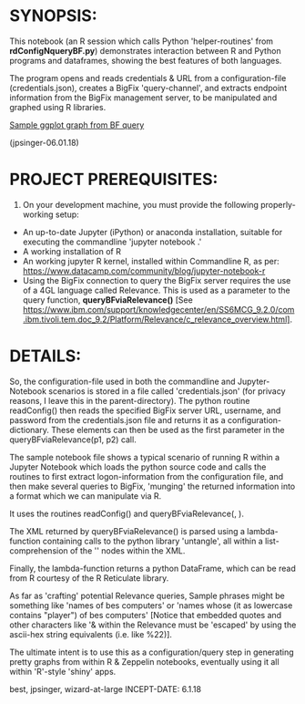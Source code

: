 SYNOPSIS:
========
This notebook (an R session which calls Python 'helper-routines' from **rdConfigNqueryBF.py**) demonstrates interaction between R and Python programs and dataframes, showing the best features of both languages.

The program opens and reads credentials & URL from a configuration-file (credentials.json), creates a BigFix 'query-channel', and extracts endpoint information from the BigFix management server, to be manipulated and graphed using R libraries.

[Sample ggplot graph from BF query](LifetimeVsNumEndpoints-ADHAY.png)

(jpsinger-06.01.18)

PROJECT PREREQUISITES:
=====================
1) On your development machine, you must provide the following properly-working setup:
- An up-to-date Jupyter (iPython) or anaconda installation, suitable for executing the commandline 
'jupyter notebook .'
- A working installation of R
- An working jupyter R kernel, installed within Commandline R, as per: 
https://www.datacamp.com/community/blog/jupyter-notebook-r
- Using the BigFix connection to query the BigFix server requires the use of a 4GL language called Relevance. This is used as a parameter to the query function, **queryBFviaRelevance()**
[See https://www.ibm.com/support/knowledgecenter/en/SS6MCG_9.2.0/com.ibm.tivoli.tem.doc_9.2/Platform/Relevance/c_relevance_overview.html].


DETAILS:
=======
So, the configuration-file used in both the commandline and Jupyter-Notebook scenarios is stored in a file 
called 'credentials.json' (for privacy reasons, I leave this in the parent-directory). The python routine
readConfig() then reads the specified BigFix server URL, username, and password from the credentials.json file and 
returns it as a configuration-dictionary. These elements can then be used as the first parameter in the 
queryBFviaRelevance(p1, p2) call.

The sample notebook file shows a typical scenario of running R within a Jupyter Notebook which loads the python 
source code and calls the routines to first extract logon-information from the configuration file, and then 
make several queries to BigFix, 'munging' the returned information into a format which we can manipulate via R.

It uses the routines readConfig(<filename>) and queryBFviaRelevance(<credential-dict>, <relevance-string>).

The XML returned by queryBFviaRelevance() is parsed using a lambda-function containing calls to the python 
library 'untangle', all within a list-comprehension of the '<Answer>' nodes within the XML.  

Finally, the lambda-function returns a python DataFrame, which can be read from R courtesy of the R 
Reticulate library.

As far as 'crafting' potential Relevance queries, Sample phrases might be something like 'names of bes computers' or 
'names whose (it as lowercase contains "player") of bes computers' [Notice that embedded quotes and other characters
like '& within the Relevance must be 'escaped' by using the ascii-hex string equivalents (i.e. like %22)].

The ultimate intent is to use this as a configuration/query step in generating pretty graphs from within R & Zeppelin
notebooks, eventually using it all within 'R'-style 'shiny' apps.

best,
jpsinger, wizard-at-large
INCEPT-DATE: 6.1.18
